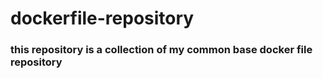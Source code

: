 # dockerfile-repository

### this repository is a collection of my common base docker file repository